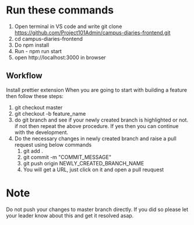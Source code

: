 # Run these commands

1. Open terminal in VS code and write git clone https://github.com/Project101Admin/campus-diaries-frontend.git
2. cd campus-diaries-frontend
3. Do npm install
4. Run - npm run start
5. open http://localhost:3000 in browser

## Workflow
Install prettier extension
When you are going to start with building a feature then follow these steps:

1. git checkout master
2. git checkout -b feature_name
3. do git branch and see if your newly created branch is highlighted or not. if not then repeat the above procedure. If yes then you can continue with the development.
4. Do the necessary changes in newly created branch and raise a pull request using below commands
   1. git add .
   2. git commit -m "COMMIT_MESSAGE"
   3. git push origin NEWLY_CREATED_BRANCH_NAME
   4. You will get a URL, just click on it and open a pull reuquest

# Note

Do not push your changes to master branch directly. If you did so please let your leader know about this and get it resolved asap.
